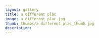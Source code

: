 ```yaml
---
layout: gallery
title: a different plac
image: a different plac.jpg
thumb: thumbs/a different plac_thumb.jpg
description:
---
```

    